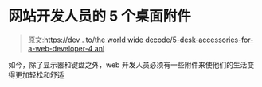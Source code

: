 # 网站开发人员的 5 个桌面附件

> 原文:[https://dev . to/the world wide decode/5-desk-accessories-for-a-web-developer-4 anl](https://dev.to/theworldwidecode/5-desk-accessories-for-a-web-developer-4anl)

如今，除了显示器和键盘之外，web 开发人员必须有一些附件来使他们的生活变得更加轻松和舒适